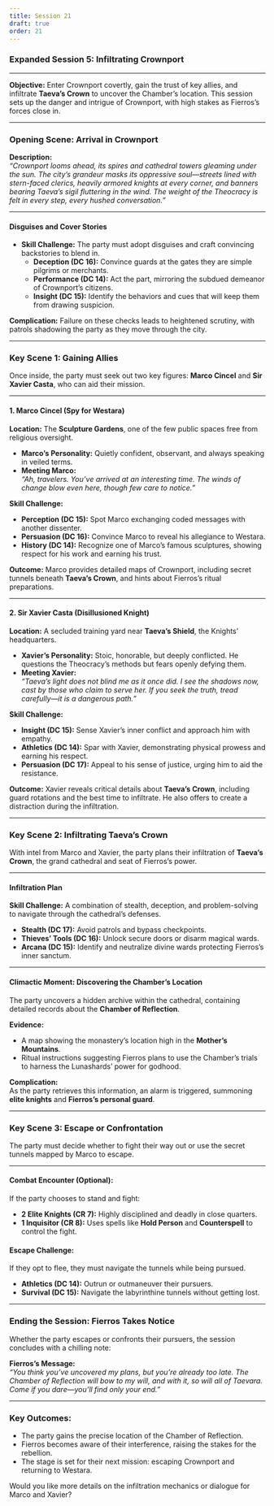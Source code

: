 ```yaml
---
title: Session 21
draft: true
order: 21
---
```

### Expanded Session 5: Infiltrating Crownport  

---

**Objective:** Enter Crownport covertly, gain the trust of key allies, and infiltrate **Taeva’s Crown** to uncover the Chamber’s location. This session sets up the danger and intrigue of Crownport, with high stakes as Fierros’s forces close in.  

---

### **Opening Scene: Arrival in Crownport**  

**Description:**  
_“Crownport looms ahead, its spires and cathedral towers gleaming under the sun. The city’s grandeur masks its oppressive soul—streets lined with stern-faced clerics, heavily armored knights at every corner, and banners bearing Taeva’s sigil fluttering in the wind. The weight of the Theocracy is felt in every step, every hushed conversation.”_  

---

#### **Disguises and Cover Stories**  
- **Skill Challenge:** The party must adopt disguises and craft convincing backstories to blend in.  
  - **Deception (DC 16):** Convince guards at the gates they are simple pilgrims or merchants.  
  - **Performance (DC 14):** Act the part, mirroring the subdued demeanor of Crownport’s citizens.  
  - **Insight (DC 15):** Identify the behaviors and cues that will keep them from drawing suspicion.  

**Complication:** Failure on these checks leads to heightened scrutiny, with patrols shadowing the party as they move through the city.  

---

### **Key Scene 1: Gaining Allies**  

Once inside, the party must seek out two key figures: **Marco Cincel** and **Sir Xavier Casta**, who can aid their mission.  

---

#### **1. Marco Cincel (Spy for Westara)**  

**Location:** The **Sculpture Gardens**, one of the few public spaces free from religious oversight.  

- **Marco’s Personality:** Quietly confident, observant, and always speaking in veiled terms.  
- **Meeting Marco:**  
  _“Ah, travelers. You’ve arrived at an interesting time. The winds of change blow even here, though few care to notice.”_  

**Skill Challenge:**  
- **Perception (DC 15):** Spot Marco exchanging coded messages with another dissenter.  
- **Persuasion (DC 16):** Convince Marco to reveal his allegiance to Westara.  
- **History (DC 14):** Recognize one of Marco’s famous sculptures, showing respect for his work and earning his trust.  

**Outcome:** Marco provides detailed maps of Crownport, including secret tunnels beneath **Taeva’s Crown**, and hints about Fierros’s ritual preparations.  

---

#### **2. Sir Xavier Casta (Disillusioned Knight)**  

**Location:** A secluded training yard near **Taeva’s Shield**, the Knights’ headquarters.  

- **Xavier’s Personality:** Stoic, honorable, but deeply conflicted. He questions the Theocracy’s methods but fears openly defying them.  
- **Meeting Xavier:**  
  _“Taeva’s light does not blind me as it once did. I see the shadows now, cast by those who claim to serve her. If you seek the truth, tread carefully—it is a dangerous path.”_  

**Skill Challenge:**  
- **Insight (DC 15):** Sense Xavier’s inner conflict and approach him with empathy.  
- **Athletics (DC 14):** Spar with Xavier, demonstrating physical prowess and earning his respect.  
- **Persuasion (DC 17):** Appeal to his sense of justice, urging him to aid the resistance.  

**Outcome:** Xavier reveals critical details about **Taeva’s Crown**, including guard rotations and the best time to infiltrate. He also offers to create a distraction during the infiltration.  

---

### **Key Scene 2: Infiltrating Taeva’s Crown**  

With intel from Marco and Xavier, the party plans their infiltration of **Taeva’s Crown**, the grand cathedral and seat of Fierros’s power.  

---

#### **Infiltration Plan**  

**Skill Challenge:** A combination of stealth, deception, and problem-solving to navigate through the cathedral’s defenses.  

- **Stealth (DC 17):** Avoid patrols and bypass checkpoints.  
- **Thieves’ Tools (DC 16):** Unlock secure doors or disarm magical wards.  
- **Arcana (DC 15):** Identify and neutralize divine wards protecting Fierros’s inner sanctum.  

---

#### **Climactic Moment: Discovering the Chamber’s Location**  

The party uncovers a hidden archive within the cathedral, containing detailed records about the **Chamber of Reflection**.  

**Evidence:**  
- A map showing the monastery’s location high in the **Mother’s Mountains**.  
- Ritual instructions suggesting Fierros plans to use the Chamber’s trials to harness the Lunashards’ power for godhood.  

**Complication:**  
As the party retrieves this information, an alarm is triggered, summoning **elite knights** and **Fierros’s personal guard**.  

---

### **Key Scene 3: Escape or Confrontation**  

The party must decide whether to fight their way out or use the secret tunnels mapped by Marco to escape.  

---

#### **Combat Encounter (Optional):**  
If the party chooses to stand and fight:  
- **2 Elite Knights (CR 7):** Highly disciplined and deadly in close quarters.  
- **1 Inquisitor (CR 8):** Uses spells like **Hold Person** and **Counterspell** to control the fight.  

#### **Escape Challenge:**  
If they opt to flee, they must navigate the tunnels while being pursued.  
- **Athletics (DC 14):** Outrun or outmaneuver their pursuers.  
- **Survival (DC 15):** Navigate the labyrinthine tunnels without getting lost.  

---

### **Ending the Session: Fierros Takes Notice**  

Whether the party escapes or confronts their pursuers, the session concludes with a chilling note:  

**Fierros’s Message:**  
_“You think you’ve uncovered my plans, but you’re already too late. The Chamber of Reflection will bow to my will, and with it, so will all of Taevara. Come if you dare—you’ll find only your end.”_  

---

### Key Outcomes:  
- The party gains the precise location of the Chamber of Reflection.  
- Fierros becomes aware of their interference, raising the stakes for the rebellion.  
- The stage is set for their next mission: escaping Crownport and returning to Westara.  

Would you like more details on the infiltration mechanics or dialogue for Marco and Xavier?